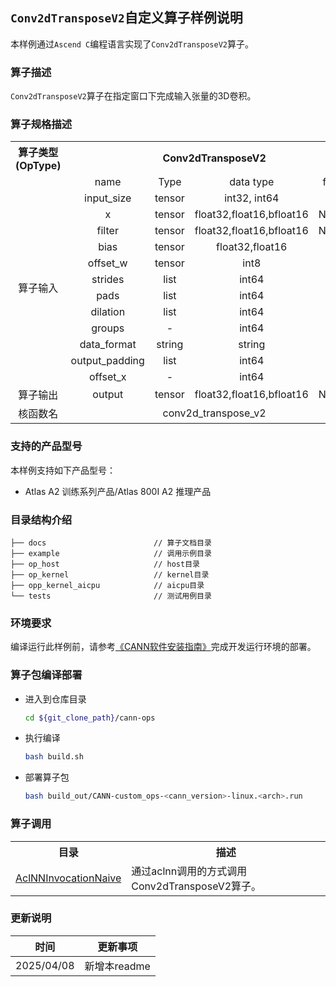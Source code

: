 ## `Conv2dTransposeV2`自定义算子样例说明 
本样例通过`Ascend C`编程语言实现了`Conv2dTransposeV2`算子。

### 算子描述
`Conv2dTransposeV2`算子在指定窗口下完成输入张量的3D卷积。

### 算子规格描述

<table>
<tr><th align="center">算子类型(OpType)</th><th colspan="4" align="center">Conv2dTransposeV2</th></tr> 
<tr><td align="center"> </td><td align="center">name</td><td align="center">Type</td><td align="center">data type</td><td align="center">format</td></tr>  
<tr><td rowspan="13" align="center">算子输入</td>

<tr><td align="center">input_size</td><td align="center">tensor</td><td align="center">int32, int64</td><td align="center">ND</td></tr>  

<tr><td align="center">x</td><td align="center">tensor</td><td align="center">float32,float16,bfloat16</td><td align="center">NCDHW</td></tr> 

<tr><td align="center">filter</td><td align="center">tensor</td><td align="center">float32,float16,bfloat16</td><td align="center">NCDHW</td></tr> 

<tr><td align="center">bias</td><td align="center">tensor</td><td align="center">float32,float16</td><td align="center">ND</td></tr>

<tr><td align="center">offset_w</td><td align="center">tensor</td><td align="center">int8</td><td align="center">ND</td></tr>

<tr><td align="center">strides</td><td align="center">list</td><td align="center">int64</td><td align="center">-</td></tr>

<tr><td align="center">pads</td><td align="center">list</td><td align="center">int64</td><td align="center">-</td></tr>

<tr><td align="center">dilation</td><td align="center">list</td><td align="center">int64</td><td align="center">-</td></tr>

<tr><td align="center">groups</td><td align="center">-</td><td align="center">int64</td><td align="center">-</td></tr>

<tr><td align="center">data_format</td><td align="center">string</td><td align="center">string</td><td align="center">-</td></tr>


<tr><td align="center">output_padding</td><td align="center">list</td><td align="center">int64</td><td align="center">-</td></tr>

<tr><td align="center">offset_x</td><td align="center">-</td><td align="center">int64</td><td align="center">-</td></tr>

<tr><td rowspan="1" align="center">算子输出</td>

<td align="center">output</td><td align="center">tensor</td><td align="center">float32,float16,bfloat16</td><td align="center">NCDHW</td></tr>

<tr><td rowspan="1" align="center">核函数名</td><td colspan="4" align="center">conv2d_transpose_v2</td></tr>
</table>

### 支持的产品型号
本样例支持如下产品型号：
- Atlas A2 训练系列产品/Atlas 800I A2 推理产品

### 目录结构介绍
```
├── docs                        // 算子文档目录
├── example                     // 调用示例目录
├── op_host                     // host目录
├── op_kernel                   // kernel目录
├── opp_kernel_aicpu            // aicpu目录
└── tests                       // 测试用例目录
```

### 环境要求
编译运行此样例前，请参考[《CANN软件安装指南》](https://hiascend.com/document/redirect/CannCommunityInstSoftware)完成开发运行环境的部署。

### 算子包编译部署
  - 进入到仓库目录

    ```bash
    cd ${git_clone_path}/cann-ops
    ```

  - 执行编译

    ```bash
    bash build.sh
    ```

  - 部署算子包

    ```bash
    bash build_out/CANN-custom_ops-<cann_version>-linux.<arch>.run
    ```
### 算子调用
<table>
    <th>目录</th><th>描述</th>
    <tr>
        <td><a href="./examples/AclNNInvocationNaive"> AclNNInvocationNaive</td><td>通过aclnn调用的方式调用Conv2dTransposeV2算子。</td>
    </tr>
</table>

### 更新说明
| 时间 | 更新事项 |
|----|------|
| 2025/04/08 | 新增本readme |
